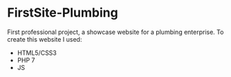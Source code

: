 # FirstSite-Plumbing
First professional project, a showcase website for a plumbing enterprise.
To create this website I used:
  - HTML5/CSS3
  - PHP 7
  - JS
